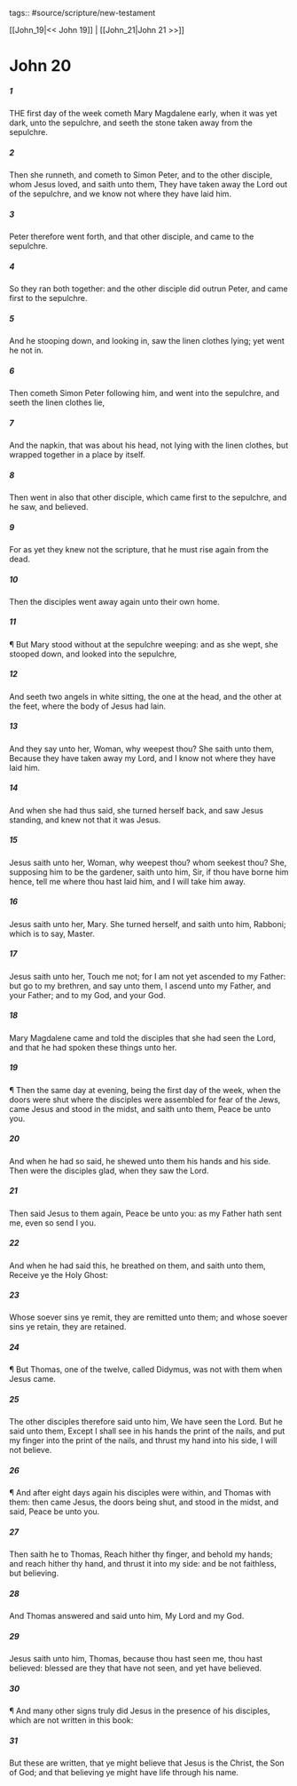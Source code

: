 tags:: #source/scripture/new-testament

[[John_19|<< John 19]] | [[John_21|John 21 >>]]

# John 20

##### 1

THE first day of the week cometh Mary Magdalene early, when it was yet dark, unto the sepulchre, and seeth the stone taken away from the sepulchre.

##### 2

Then she runneth, and cometh to Simon Peter, and to the other disciple, whom Jesus loved, and saith unto them, They have taken away the Lord out of the sepulchre, and we know not where they have laid him.

##### 3

Peter therefore went forth, and that other disciple, and came to the sepulchre.

##### 4

So they ran both together: and the other disciple did outrun Peter, and came first to the sepulchre.

##### 5

And he stooping down, and looking in, saw the linen clothes lying; yet went he not in.

##### 6

Then cometh Simon Peter following him, and went into the sepulchre, and seeth the linen clothes lie,

##### 7

And the napkin, that was about his head, not lying with the linen clothes, but wrapped together in a place by itself.

##### 8

Then went in also that other disciple, which came first to the sepulchre, and he saw, and believed.

##### 9

For as yet they knew not the scripture, that he must rise again from the dead.

##### 10

Then the disciples went away again unto their own home.

##### 11

¶ But Mary stood without at the sepulchre weeping: and as she wept, she stooped down, and looked into the sepulchre,

##### 12

And seeth two angels in white sitting, the one at the head, and the other at the feet, where the body of Jesus had lain.

##### 13

And they say unto her, Woman, why weepest thou? She saith unto them, Because they have taken away my Lord, and I know not where they have laid him.

##### 14

And when she had thus said, she turned herself back, and saw Jesus standing, and knew not that it was Jesus.

##### 15

Jesus saith unto her, Woman, why weepest thou? whom seekest thou? She, supposing him to be the gardener, saith unto him, Sir, if thou have borne him hence, tell me where thou hast laid him, and I will take him away.

##### 16

Jesus saith unto her, Mary. She turned herself, and saith unto him, Rabboni; which is to say, Master.

##### 17

Jesus saith unto her, Touch me not; for I am not yet ascended to my Father: but go to my brethren, and say unto them, I ascend unto my Father, and your Father; and to my God, and your God.

##### 18

Mary Magdalene came and told the disciples that she had seen the Lord, and that he had spoken these things unto her.

##### 19

¶ Then the same day at evening, being the first day of the week, when the doors were shut where the disciples were assembled for fear of the Jews, came Jesus and stood in the midst, and saith unto them, Peace be unto you.

##### 20

And when he had so said, he shewed unto them his hands and his side. Then were the disciples glad, when they saw the Lord.

##### 21

Then said Jesus to them again, Peace be unto you: as my Father hath sent me, even so send I you.

##### 22

And when he had said this, he breathed on them, and saith unto them, Receive ye the Holy Ghost:

##### 23

Whose soever sins ye remit, they are remitted unto them; and whose soever sins ye retain, they are retained.

##### 24

¶ But Thomas, one of the twelve, called Didymus, was not with them when Jesus came.

##### 25

The other disciples therefore said unto him, We have seen the Lord. But he said unto them, Except I shall see in his hands the print of the nails, and put my finger into the print of the nails, and thrust my hand into his side, I will not believe.

##### 26

¶ And after eight days again his disciples were within, and Thomas with them: then came Jesus, the doors being shut, and stood in the midst, and said, Peace be unto you.

##### 27

Then saith he to Thomas, Reach hither thy finger, and behold my hands; and reach hither thy hand, and thrust it into my side: and be not faithless, but believing.

##### 28

And Thomas answered and said unto him, My Lord and my God.

##### 29

Jesus saith unto him, Thomas, because thou hast seen me, thou hast believed: blessed are they that have not seen, and yet have believed.

##### 30

¶ And many other signs truly did Jesus in the presence of his disciples, which are not written in this book:

##### 31

But these are written, that ye might believe that Jesus is the Christ, the Son of God; and that believing ye might have life through his name.
